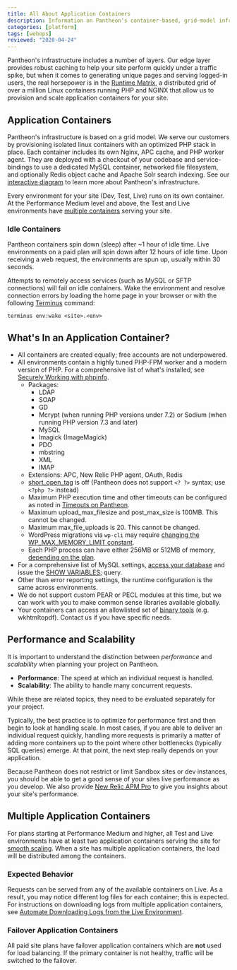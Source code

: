 ```yaml
---
title: All About Application Containers
description: Information on Pantheon's container-based, grid-model infrastructure.
categories: [platform]
tags: [webops]
reviewed: "2020-04-24"
---
```


Pantheon's infrastructure includes a number of layers. Our edge layer provides robust caching to help your site perform quickly under a traffic spike, but when it comes to generating unique pages and serving logged-in users, the real horsepower is in the [Runtime Matrix](https://pantheon.io/features/elastic-hosting), a distributed grid of over a million Linux containers running PHP and NGINX that allow us to provision and scale application containers for your site.

## Application Containers

Pantheon's infrastructure is based on a grid model. We serve our customers by provisioning isolated linux containers with an optimized PHP stack in place. Each container includes its own Nginx, APC cache, and PHP worker agent. They are deployed with a checkout of your codebase and service-bindings to use a dedicated MySQL container, networked file filesystem, and optionally Redis object cache and Apache Solr search indexing. See our [interactive diagram](https://pantheon.io/features/elastic-hosting) to learn more about Pantheon's infrastructure.

Every environment for your site (Dev, Test, Live) runs on its own container. At the Performance Medium level and above, the Test and Live environments have [multiple containers](#multiple-application-containers) serving your site.

### Idle Containers

Pantheon containers spin down (sleep) after ~1 hour of idle time. Live environments on a paid plan will spin down after 12 hours of idle time. Upon receiving a web request, the environments are spun up, usually within 30 seconds.

Attempts to remotely access services (such as MySQL or SFTP connections) will fail on idle containers. Wake the environment and resolve connection errors by loading the home page in your browser or with the following [Terminus](/terminus) command:

```bash{promptUser: user}
terminus env:wake <site>.<env>
```

## What's In an Application Container?

- All containers are created equally; free accounts are not underpowered.
- All environments contain a highly tuned PHP-FPM worker and a modern version of PHP. For a comprehensive list of what's installed, see [Securely Working with phpinfo](/phpinfo).
  - Packages:
    - LDAP
    - SOAP
    - GD
    - Mcrypt (when running PHP versions under 7.2) or Sodium (when running PHP version 7.3 and later)
    - MySQL
    - Imagick (ImageMagick)
    - PDO
    - mbstring
    - XML
    - IMAP
  - Extensions: APC, New Relic PHP agent, OAuth, Redis
  - [short\_open\_tag](https://secure.php.net/manual/en/ini.core.php#ini.short-open-tag) is off (Pantheon does not support `<? ?>` syntax; use `<?php ?>` instead)
  - Maximum PHP execution time and other timeouts can be configured as noted in [Timeouts on Pantheon](/timeouts).
  - Maximum upload\_max\_filesize and post\_max\_size is 100MB. This cannot be changed.
  - Maximum max\_file\_uploads is 20. This cannot be changed.
  - WordPress migrations via `wp-cli` may require [changing the WP_MAX_MEMORY_LIMIT constant](https://wordpress.org/support/article/editing-wp-config-php/#increasing-memory-allocated-to-php).
  - Each PHP process can have either 256MB or 512MB of memory, [depending on the plan](/site-plans-faq/#plan-resources).
- For a comprehensive list of MySQL settings, [access your database](/mysql-access) and issue the [SHOW VARIABLES;](https://dev.mysql.com/doc/refman/5.7/en/show-variables.html) query.
- Other than error reporting settings, the runtime configuration is the same across environments.
- We do not support custom PEAR or PECL modules at this time, but we can work with you to make common sense libraries available globally.
- Your containers can access an allowlisted set of [binary tools](/external-libraries) (e.g. wkhtmltopdf). Contact us if you have specific needs.

## Performance and Scalability

It is important to understand the distinction between _performance_ and _scalability_ when planning your project on Pantheon.

- **Performance**: The speed at which an individual request is handled.
- **Scalability**: The ability to handle many concurrent requests.

While these are related topics, they need to be evaluated separately for your project.

Typically, the best practice is to optimize for performance first and then begin to look at handling scale. In most cases, if you are able to deliver an individual request quickly, handling more requests is primarily a matter of adding more containers up to the point where other bottlenecks (typically SQL queries) emerge. At that point, the next step really depends on your application.

Because Pantheon does not restrict or limit Sandbox sites or dev instances, you should be able to get a good sense of your sites live performance as you develop. We also provide [New Relic APM Pro](/new-relic) to give you insights about your site's performance.

## Multiple Application Containers

For plans starting at Performance Medium and higher, all Test and Live environments have at least two application containers serving the site for [smooth scaling](https://pantheon.io/features/smooth-scaling). When a site has multiple application containers, the load will be distributed among the containers.

### Expected Behavior

Requests can be served from any of the available containers on Live. As a result, you may notice different log files for each container; this is expected. For instructions on downloading logs from multiple application containers, see [Automate Downloading Logs from the Live Environment](/logs#automate-downloading-logs).

### Failover Application Containers

All paid site plans have failover application containers which are **not** used for load balancing. If the primary container is not healthy, traffic will be switched to the failover.
